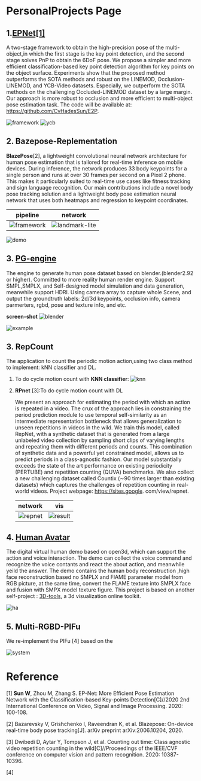 <!--
 * @Date: 2022-09-20 10:30:51
 * @LastEditors: cvhadessun
 * @LastEditTime: 2022-09-20 18:40:53
 * @FilePath: /PersonalProjects/README.md
-->
# PersonalProjects Page

## 1.[EPNet[1]](https://github.com/CvHadesSun/E2P)

A two-stage framework to obtain the high-precision pose of the multi-object,in which the first stage is the key point detection, and the second stage solves PnP to obtain the 6DoF pose. We propose a simpler and more efficient classification-based key point detection algorithm for key points on the object surface. Experiments show that the proposed method outperforms the SOTA methods and robust on the LINEMOD, Occlusion-LINEMOD, and YCB-Video datasets. Especially, we outperform the SOTA methods on the challenging Occluded-LINEMOD dataset by a large margin. Our approach is more robust to occlusion and more efficient to multi-object pose estimation task. The code will be available at: https://github.com/CvHadesSun/E2P.

![framework](assets/E2P/framework.png)
![ycb](assets/E2P/ycb-2.gif)



## 2. Bazepose-Replementation

**BlazePose**[2], a lightweight convolutional neural network architecture for human pose estimation that is tailored for real-time inference on mobile devices. During inference, the network produces 33 body keypoints for a single person and runs at over 30 frames per second on a Pixel 2 phone. This makes it particularly suited to real-time use cases like fitness tracking and sign language recognition. Our main contributions include a novel body pose tracking solution and a lightweight body pose estimation neural network that uses both heatmaps and regression to keypoint coordinates.

|                     pipeline                     |                       network                        |
| :----------------------------------------------: | :--------------------------------------------------: |
| ![framework](assets/blazepose/tracking_demo.png) | ![landmark-lite](assets/blazepose/landmark_lite.png) |

![demo](assets/blazepose/exercise_pose.gif)

## 3. [PG-engine](https://github.com/CvHadesSun/PG-engine)
The engine to generate human pose dataset based on blender.(blender2.92 or higher).  Committed to  more reality human render engine. Support SMPL,SMPLX, and Self-designed model simulation and data generation, meanwhile support HDRI. Using camera array to capture whole Scene, and output the groundtruth labels: 2d/3d keypoints, occlusion info, camera parmerters, rgbd, pose and texture info, and etc.

**screen-shot**
![blender](assets/pg-engine/blender.png)

![example](assets/pg-engine/00.gif)

## 3. RepCount

The application to count the periodic motion action,using two class method to implement: kNN classifier and DL. 



1. To do cycle motion count with **KNN classifier**:
    ![knn](assets/repcount/test008_output.gif)

2. **RPnet** [3]:To do cycle motion count with DL

   We present an approach for estimating the period with which an action is repeated in a video. The crux of the approach lies in constraining the period prediction module to use temporal self-similarity as an intermediate representation bottleneck that allows generalization to unseen repetitions in videos in the wild. We train this model, called RepNet, with a synthetic dataset that is generated from a large unlabeled video collection by sampling short clips of varying lengths and repeating them with different periods and counts. This combination of synthetic data and a powerful yet constrained model, allows us to predict periods in a class-agnostic fashion. Our model substantially exceeds the state of the art performance on existing periodicity (PERTUBE) and repetition counting (QUVA) benchmarks. We also collect a new challenging dataset called Countix (∼90 times larger than existing datasets) which captures the challenges of repetition counting in real-world videos. Project webpage: https://sites.google. com/view/repnet.

   | network                                                |                  vis                  |
   | ------------------------------------------------------ | :-----------------------------------: |
   | ![repnet](assets/repcount/image-20220117191327821.png) | ![result](assets/repcount/output.gif) |


## 4. [Human Avatar](https://github.com/CvHadesSun/Human-avatar)

The digital virtual human demo based on open3d, which can support the action and voice interaction. The demo can collect the voice command and recognize the voice contants and react the about action, and meanwhile yeild the answer. The demo contains the human body reconstruction ,high face reconstruction based no SMPLX and FlAME parameter model from RGB picture, at the same time, convert the FLAME texture into SMPLX face and fusion with SMPX model texture figure. This project is based on another self-project : [3D-tools](https://github.com/CvHadesSun/3D-Tools/tree/main/vis), a 3d visualization online toolkit.

![ha](/home/mini/workspace/selfspace/PersonalProjects/assets/human_avatar/2.gif)

## 5. Multi-RGBD-PIFu

We re-implement the PIFu [4]  based on the 


![system](assets/pifu/system_pifu.png)



# Reference

[1]  **Sun W**, Zhou M, Zhang S. EP-Net: More Efficient Pose Estimation Network with the Classification-based Key-points Detection[C]//2020 2nd International Conference on Video, Signal and Image Processing. 2020: 100-108.

[2]  Bazarevsky V, Grishchenko I, Raveendran K, et al. Blazepose: On-device real-time body pose tracking[J]. arXiv preprint arXiv:2006.10204, 2020.

[3] Dwibedi D, Aytar Y, Tompson J, et al. Counting out time: Class agnostic video repetition counting in the wild[C]//Proceedings of the IEEE/CVF conference on computer vision and pattern recognition. 2020: 10387-10396.

[4] 
